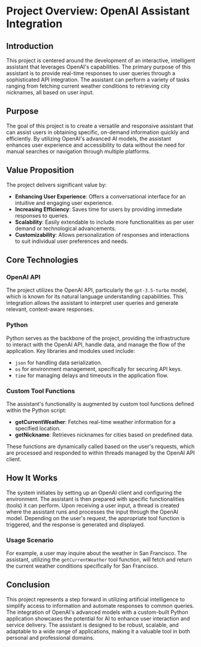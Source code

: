 # Project Overview: OpenAI Assistant Integration

## Introduction

This project is centered around the development of an interactive, intelligent assistant that leverages OpenAI's capabilities. The primary purpose of this assistant is to provide real-time responses to user queries through a sophisticated API integration. The assistant can perform a variety of tasks ranging from fetching current weather conditions to retrieving city nicknames, all based on user input.

## Purpose

The goal of this project is to create a versatile and responsive assistant that can assist users in obtaining specific, on-demand information quickly and efficiently. By utilizing OpenAI's advanced AI models, the assistant enhances user experience and accessibility to data without the need for manual searches or navigation through multiple platforms.

## Value Proposition

The project delivers significant value by:
- **Enhancing User Experience**: Offers a conversational interface for an intuitive and engaging user experience.
- **Increasing Efficiency**: Saves time for users by providing immediate responses to queries.
- **Scalability**: Easily extendable to include more functionalities as per user demand or technological advancements.
- **Customizability**: Allows personalization of responses and interactions to suit individual user preferences and needs.

## Core Technologies

### OpenAI API

The project utilizes the OpenAI API, particularly the `gpt-3.5-turbo` model, which is known for its natural language understanding capabilities. This integration allows the assistant to interpret user queries and generate relevant, context-aware responses.

### Python

Python serves as the backbone of the project, providing the infrastructure to interact with the OpenAI API, handle data, and manage the flow of the application. Key libraries and modules used include:
- `json` for handling data serialization.
- `os` for environment management, specifically for securing API keys.
- `time` for managing delays and timeouts in the application flow.

### Custom Tool Functions

The assistant's functionality is augmented by custom tool functions defined within the Python script:
- **getCurrentWeather**: Fetches real-time weather information for a specified location.
- **getNickname**: Retrieves nicknames for cities based on predefined data.

These functions are dynamically called based on the user's requests, which are processed and responded to within threads managed by the OpenAI API client.

## How It Works

The system initiates by setting up an OpenAI client and configuring the environment. The assistant is then prepared with specific functionalities (tools) it can perform. Upon receiving a user input, a thread is created where the assistant runs and processes the input through the OpenAI model. Depending on the user's request, the appropriate tool function is triggered, and the response is generated and displayed.

### Usage Scenario

For example, a user may inquire about the weather in San Francisco. The assistant, utilizing the `getCurrentWeather` tool function, will fetch and return the current weather conditions specifically for San Francisco.

## Conclusion

This project represents a step forward in utilizing artificial intelligence to simplify access to information and automate responses to common queries. The integration of OpenAI's advanced models with a custom-built Python application showcases the potential for AI to enhance user interaction and service delivery. The assistant is designed to be robust, scalable, and adaptable to a wide range of applications, making it a valuable tool in both personal and professional domains.